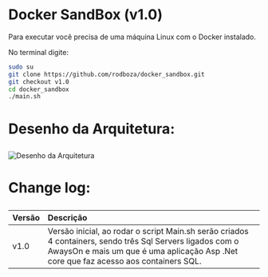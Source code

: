 ﻿# Docker SandBox (v1.0)

Para executar você precisa de uma máquina Linux com o Docker instalado.

No terminal digite:

``` sh
sudo su
git clone https://github.com/rodboza/docker_sandbox.git
git checkout v1.0
cd docker_sandbox
./main.sh
```


# Desenho da Arquitetura:<p>
![Desenho da Arquitetura](https://raw.githubusercontent.com/rodboza/docker_sandbox/v1.0/arquitetura.png)
 
# Change log:<p>
| Versão | Descrição |
| ---    | :---      |
| v1.0 | Versão inicial, ao rodar o script Main.sh serão criados 4 containers, sendo três Sql Servers ligados com o AwaysOn e mais um que é uma aplicação Asp .Net core que faz acesso aos containers SQL.|



